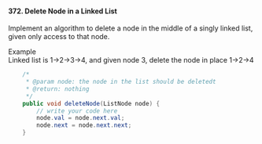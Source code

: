 



#### 372. Delete Node in a Linked List
Implement an algorithm to delete a node in the middle of a singly linked list, given only access to that node.  
  
Example  
Linked list is 1->2->3->4, and given node 3, delete the node in place 1->2->4  
```Java
    /*
     * @param node: the node in the list should be deletedt
     * @return: nothing
     */
    public void deleteNode(ListNode node) {
        // write your code here
        node.val = node.next.val;
        node.next = node.next.next;
    }
```
